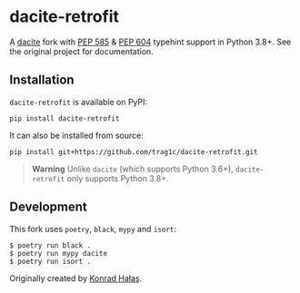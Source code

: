 
# dacite-retrofit

A [dacite][dacite-repo] fork with [PEP 585][pep-585] & [PEP 604][pep-604] typehint
support in Python 3.8+. See the original project for documentation.

## Installation

`dacite-retrofit` is available on PyPI:
```
pip install dacite-retrofit
```

It can also be installed from source:
```
pip install git+https://github.com/trag1c/dacite-retrofit.git
```

> **Warning**
> Unlike `dacite` (which supports Python 3.6+), `dacite-retrofit` only supports
> Python 3.8+.

## Development
This fork uses `poetry`, `black`, `mypy` and `isort`:
```console
$ poetry run black .
$ poetry run mypy dacite
$ poetry run isort .
```

Originally created by [Konrad Hałas][halas-homepage].

[dacite-repo]: https://github.com/konradhalas/dacite
[pep-585]: https://www.python.org/dev/peps/pep-0585/
[pep-604]: https://www.python.org/dev/peps/pep-0604/
[halas-homepage]: https://konradhalas.pl
